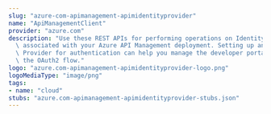 ```yaml
---
slug: "azure-com-apimanagement-apimidentityprovider"
name: "ApiManagementClient"
provider: "azure.com"
description: "Use these REST APIs for performing operations on Identity Provider entity\
  \ associated with your Azure API Management deployment. Setting up an external Identity\
  \ Provider for authentication can help you manage the developer portal logins using\
  \ the OAuth2 flow."
logo: "azure.com-apimanagement-apimidentityprovider-logo.png"
logoMediaType: "image/png"
tags:
- name: "cloud"
stubs: "azure.com-apimanagement-apimidentityprovider-stubs.json"
---
```

